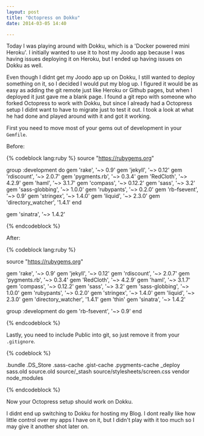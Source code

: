 ```yaml
---
layout: post
title: "Octopress on Dokku"
date: 2014-03-05 14:40

---
```

Today I was playing around with Dokku, which is a 'Docker powered mini Heroku'. I initially wanted to use it to host my Joodo app because I was having issues deploying it on Heroku, but I ended up having issues on Dokku as well.

Even though I didnt get my Joodo app up on Dokku, I still wanted to deploy something on it, so I decided I would put my blog up. I figured it would be as easy as adding the git remote just like Heroku or Github pages, but when I deployed it just gave me a blank page. I found a git repo with someone who forked Octopress to work with Dokku, but since I already had a Octopress setup I didnt want to have to migrate just to test it out. I took a look at what he had done and played around with it and got it working.

First you need to move most of your gems out of development in your `Gemfile`.

Before:

{% codeblock lang:ruby %}
source "https://rubygems.org"

group :development do
  gem 'rake', '~> 0.9'
  gem 'jekyll', '~> 0.12'
  gem 'rdiscount', '~> 2.0.7'
  gem 'pygments.rb', '~> 0.3.4'
  gem 'RedCloth', '~> 4.2.9'
  gem 'haml', '~> 3.1.7'
  gem 'compass', '~> 0.12.2'
  gem 'sass', '~> 3.2'
  gem 'sass-globbing', '~> 1.0.0'
  gem 'rubypants', '~> 0.2.0'
  gem 'rb-fsevent', '~> 0.9'
  gem 'stringex', '~> 1.4.0'
  gem 'liquid', '~> 2.3.0'
  gem 'directory_watcher', '1.4.1'
end

gem 'sinatra', '~> 1.4.2'

{% endcodeblock %}

After:

{% codeblock lang:ruby %}

source "https://rubygems.org"

gem 'rake', '~> 0.9'
gem 'jekyll', '~> 0.12'
gem 'rdiscount', '~> 2.0.7'
gem 'pygments.rb', '~> 0.3.4'
gem 'RedCloth', '~> 4.2.9'
gem 'haml', '~> 3.1.7'
gem 'compass', '~> 0.12.2'
gem 'sass', '~> 3.2'
gem 'sass-globbing', '~> 1.0.0'
gem 'rubypants', '~> 0.2.0'
gem 'stringex', '~> 1.4.0'
gem 'liquid', '~> 2.3.0'
gem 'directory_watcher', '1.4.1'
gem 'thin'
gem 'sinatra', '~> 1.4.2'

group :development do
  gem 'rb-fsevent', '~> 0.9'
end

{% endcodeblock %}

Lastly, you need to include Public into git, so just remove it from your `.gitignore`.

{% codeblock %}

.bundle
.DS_Store
.sass-cache
.gist-cache
.pygments-cache
_deploy
sass.old
source.old
source/_stash
source/stylesheets/screen.css
vendor
node_modules

{% endcodeblock %}

Now your Octopress setup should work on Dokku.

I didnt end up switching to Dokku for hosting my Blog.
I dont really like how little control over my apps I have on it, but I didn't play with it too much so I may give it another shot later on.
